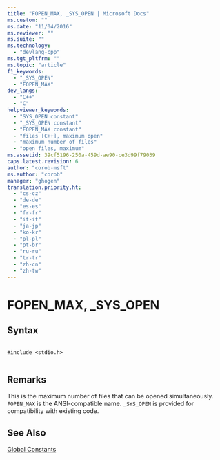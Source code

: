 ```yaml
---
title: "FOPEN_MAX, _SYS_OPEN | Microsoft Docs"
ms.custom: ""
ms.date: "11/04/2016"
ms.reviewer: ""
ms.suite: ""
ms.technology: 
  - "devlang-cpp"
ms.tgt_pltfrm: ""
ms.topic: "article"
f1_keywords: 
  - "_SYS_OPEN"
  - "FOPEN_MAX"
dev_langs: 
  - "C++"
  - "C"
helpviewer_keywords: 
  - "SYS_OPEN constant"
  - "_SYS_OPEN constant"
  - "FOPEN_MAX constant"
  - "files [C++], maximum open"
  - "maximum number of files"
  - "open files, maximum"
ms.assetid: 39cf5196-250a-459d-ae90-ce3d99f79039
caps.latest.revision: 6
author: "corob-msft"
ms.author: "corob"
manager: "ghogen"
translation.priority.ht: 
  - "cs-cz"
  - "de-de"
  - "es-es"
  - "fr-fr"
  - "it-it"
  - "ja-jp"
  - "ko-kr"
  - "pl-pl"
  - "pt-br"
  - "ru-ru"
  - "tr-tr"
  - "zh-cn"
  - "zh-tw"
---
```

# FOPEN_MAX, _SYS_OPEN
## Syntax  
  
```  
  
#include <stdio.h>  
  
```  
  
## Remarks  
 This is the maximum number of files that can be opened simultaneously. `FOPEN_MAX` is the ANSI-compatible name. `_SYS_OPEN` is provided for compatibility with existing code.  
  
## See Also  
 [Global Constants](../c-runtime-library/global-constants.md)